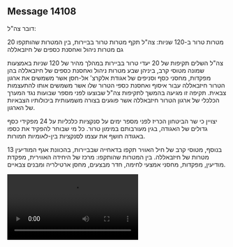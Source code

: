 ## Message 14108

דובר צה"ל:

20 מטרות טרור ב-120 שניות: צה"ל תקף מטרות טרור בביירות, בין המטרות שהותקפו גם מטרות ניהול ואחסנת כספים של חיזבאללה

צה"ל השלים תקיפות של 20 יעדי טרור בביירות במהלך מהיר של 120 שניות באמצעות שמונה מטוסי קרב, ביניהן שבע מטרות ניהול ואחסנת כספים של חיזבאללה בהן מפקדות, מחסני כסף וסניפים של אגודת אלקרצ' אל-חסן אשר משמשים את ארגון הטרור חיזבאללה עבור איסוף ואחסנת כספי הטרור שלו אשר משמשים אותו להתעצמות צבאית. תקיפה זו מגיעה בהמשך לתקיפות צה"ל שבוצעו לפני מספר שבועות נגד המערך הכלכלי של ארגון הטרור חיזבאללה אשר פוגעים בצורה משמעותית ביכולותיו הצבאיות של הארגון.

יצויין כי שר הביטחון הכריז לפני מספר ימים על סנקציות כלכליות על 24 מפקידי כסף גדולים של האגודה, בגין מעורבותם במימון טרור. כל מי שבוחר להפקיד את כספו באגודה חושף את עצמו לסנקציות בין-לאומיות חמורות.

בנוסף, מטוסי קרב של חיל האוויר תקפו בדאחייה שבביירות, בהכוונת אגף המודיעין 13 מטרות של חיזבאללה. בין המטרות שהותקפו: מרכז של היחידה האווירית, מפקדת מודיעין, מפקדות, מחסני אמצעי לחימה, חדר מבצעים, מחסן ארטילריה ומבנים צבאיים.

![Video](https://data.iron-swords.co.il/2024/November/26/https://data.iron-swords.co.il/2024/November/26/14108/14108_media.mp4)
